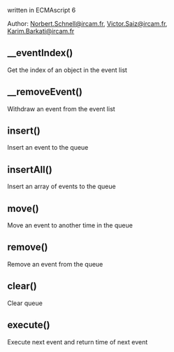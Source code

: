 

<!-- Start ./src/index.js -->

written in ECMAscript 6

Author: Norbert.Schnell@ircam.fr, Victor.Saiz@ircam.fr, Karim.Barkati@ircam.fr

## __eventIndex()

Get the index of an object in the event list

## __removeEvent()

Withdraw an event from the event list

## insert()

Insert an event to the queue

## insertAll()

Insert an array of events to the queue

## move()

Move an event to another time in the queue

## remove()

Remove an event from the queue

## clear()

Clear queue

## execute()

Execute next event and return time of next event

<!-- End ./src/index.js -->

